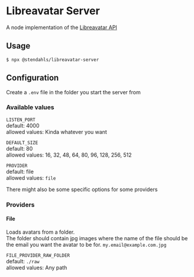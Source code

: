 # Libreavatar Server

A node implementation of the [Libreavatar API](https://wiki.libravatar.org/api/)

## Usage

```shell
$ npx @stendahls/libreavatar-server
```

## Configuration

Create a `.env` file in the folder you start the server from

### Available values

`LISTEN_PORT`  
default: 4000  
allowed values: Kinda whatever you want

`DEFAULT_SIZE`  
default: 80  
allowed values: 16, 32, 48, 64, 80, 96, 128, 256, 512

`PROVIDER`  
default: file  
allowed values: `file`

There might also be some specific options for some providers

### Providers


#### File
Loads avatars from a folder.  
The folder should contain jpg images where the name of the file should be the email you
want the avatar to be for. `my.email@example.com.jpg`

`FILE_PROVIDER_RAW_FOLDER`  
default: `./raw`  
allowed values: Any path
